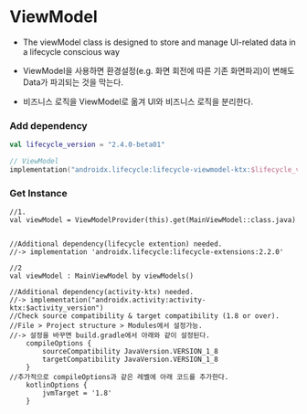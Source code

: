 <h1>ViewModel</h1>

+ The viewModel class is designed to store and manage UI-related data in a lifecycle conscious way

+ ViewModel을 사용하면 환경설정(e.g. 화면 회전에 따른 기존 화면파괴)이 변해도 Data가 파괴되는 것을 막는다.

+ 비즈니스 로직을 ViewModel로 옮겨 UI와 비즈니스 로직을 분리한다.



<h3>Add dependency</h3> 

`````kotlin
val lifecycle_version = "2.4.0-beta01"

// ViewModel
implementation("androidx.lifecycle:lifecycle-viewmodel-ktx:$lifecycle_version")
`````



<h3>Get Instance</h3>

````k
//1.
val viewModel = ViewModelProvider(this).get(MainViewModel::class.java)


//Additional dependency(lifecycle extention) needed.
//-> implementation 'androidx.lifecycle:lifecycle-extensions:2.2.0'

//2
val viewModel : MainViewModel by viewModels()

//Additional dependency(activity-ktx) needed.
//-> implementation("androidx.activity:activity-ktx:$activity_version")
//Check source compatibility & target compatibility (1.8 or over).
//File > Project structure > Modules에서 설정가능.
//-> 설정을 바꾸면 build.gradle에서 아래와 같이 설정된다.
    compileOptions {
        sourceCompatibility JavaVersion.VERSION_1_8
        targetCompatibility JavaVersion.VERSION_1_8
    }
//추가적으로 compileOptions과 같은 레벨에 아래 코드를 추가한다.
    kotlinOptions {
        jvmTarget = '1.8'
    }
````